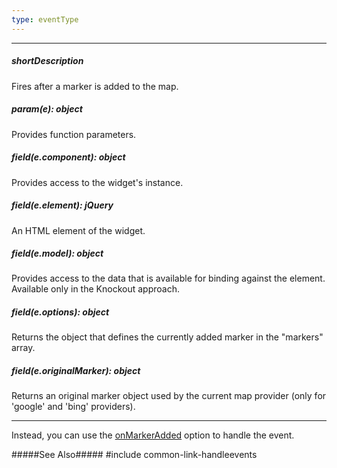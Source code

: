 ```yaml
---
type: eventType
---
```

---
##### shortDescription
Fires after a marker is added to the map.

##### param(e): object
Provides function parameters.

##### field(e.component): object
Provides access to the widget's instance.

##### field(e.element): jQuery
An HTML element of the widget.

##### field(e.model): object
Provides access to the data that is available for binding against the element. Available only in the Knockout approach.

##### field(e.options): object
Returns the object that defines the currently added marker in the "markers" array.

##### field(e.originalMarker): object
Returns an original marker object used by the current map provider (only for 'google' and 'bing' providers).

---
Instead, you can use the [onMarkerAdded](/api-reference/10%20UI%20Widgets/dxMap/1%20Configuration/onMarkerAdded.md '/Documentation/ApiReference/UI_Widgets/dxMap/Configuration/#onMarkerAdded') option to handle the event.

#####See Also#####
#include common-link-handleevents